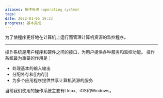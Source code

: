 ```yaml
---
aliases: 操作系统（operating system）
tags: 
date: 2022-01-05 19:33
progress: 基本完成
---
```

为了使程序更好地在计算机上运行而管理计算机资源的监控程序。

------------------------------------------

操作系统是用户程序和硬件之间的接口，为用户提供各种服务和监控功能。
操作系统最为重要的作用是：
+ 处理基本的输入输出
+ 分配外存和[[内存]]
+ 为多个应用程序提供共享计算机资源的服务

当前我们使用的操作系统主要有LInux、iOS和Windows。